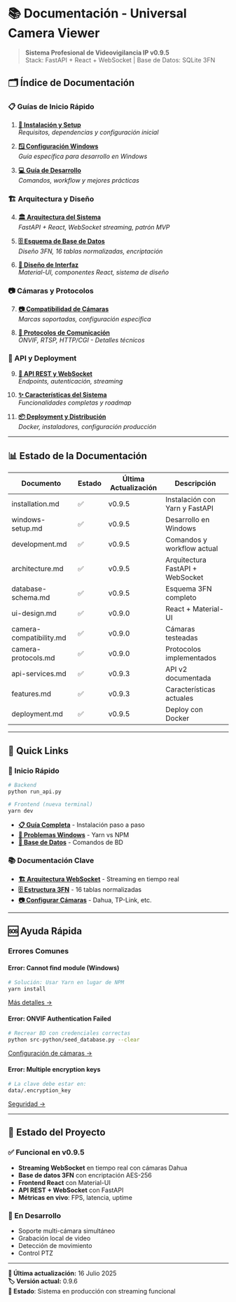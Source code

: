 # 📚 Documentación - Universal Camera Viewer

> **Sistema Profesional de Videovigilancia IP v0.9.5**  
> Stack: FastAPI + React + WebSocket | Base de Datos: SQLite 3FN

## 🗂️ Índice de Documentación

### 📋 Guías de Inicio Rápido

1. **[🚀 Instalación y Setup](installation.md)**  
   *Requisitos, dependencias y configuración inicial*

2. **[🪟 Configuración Windows](windows-setup.md)**  
   *Guía específica para desarrollo en Windows*

3. **[💻 Guía de Desarrollo](development.md)**  
   *Comandos, workflow y mejores prácticas*

### 🏗️ Arquitectura y Diseño

4. **[🏛️ Arquitectura del Sistema](architecture.md)**  
   *FastAPI + React, WebSocket streaming, patrón MVP*

5. **[🗄️ Esquema de Base de Datos](database-schema.md)**  
   *Diseño 3FN, 16 tablas normalizadas, encriptación*

6. **[🎨 Diseño de Interfaz](ui-design.md)**  
   *Material-UI, componentes React, sistema de diseño*

### 📷 Cámaras y Protocolos

7. **[📷 Compatibilidad de Cámaras](camera-compatibility.md)**  
   *Marcas soportadas, configuración específica*

8. **[🔌 Protocolos de Comunicación](camera-protocols.md)**  
   *ONVIF, RTSP, HTTP/CGI - Detalles técnicos*

### 🚀 API y Deployment

9. **[📡 API REST y WebSocket](api-services.md)**  
   *Endpoints, autenticación, streaming*

10. **[✨ Características del Sistema](features.md)**  
    *Funcionalidades completas y roadmap*

11. **[📦 Deployment y Distribución](deployment.md)**  
    *Docker, instaladores, configuración producción*

---

## 📊 Estado de la Documentación

| Documento | Estado | Última Actualización | Descripción |
|-----------|--------|---------------------|-------------|
| installation.md | ✅ | v0.9.5 | Instalación con Yarn y FastAPI |
| windows-setup.md | ✅ | v0.9.5 | Desarrollo en Windows |
| development.md | ✅ | v0.9.5 | Comandos y workflow actual |
| architecture.md | ✅ | v0.9.5 | Arquitectura FastAPI + WebSocket |
| database-schema.md | ✅ | v0.9.5 | Esquema 3FN completo |
| ui-design.md | ✅ | v0.9.0 | React + Material-UI |
| camera-compatibility.md | ✅ | v0.9.0 | Cámaras testeadas |
| camera-protocols.md | ✅ | v0.9.0 | Protocolos implementados |
| api-services.md | ✅ | v0.9.3 | API v2 documentada |
| features.md | ✅ | v0.9.3 | Características actuales |
| deployment.md | ✅ | v0.9.5 | Deploy con Docker |

---

## 🎯 Quick Links

### 🚀 Inicio Rápido

```bash
# Backend
python run_api.py

# Frontend (nueva terminal)
yarn dev
```

- **[📋 Guía Completa](installation.md)** - Instalación paso a paso
- **[🐛 Problemas Windows](windows-setup.md#problemas-comunes)** - Yarn vs NPM
- **[🔧 Base de Datos](database-schema.md#gestión-de-base-de-datos)** - Comandos de BD

### 📚 Documentación Clave

- **[🏗️ Arquitectura WebSocket](architecture.md#websocket-streaming)** - Streaming en tiempo real
- **[🗄️ Estructura 3FN](database-schema.md#tablas-principales)** - 16 tablas normalizadas
- **[📷 Configurar Cámaras](camera-compatibility.md#configuración-por-marca)** - Dahua, TP-Link, etc.

---

## 🆘 Ayuda Rápida

### Errores Comunes

#### **Error: Cannot find module (Windows)**

```bash
# Solución: Usar Yarn en lugar de NPM
yarn install
```

[Más detalles →](windows-setup.md#problemas-comunes)

#### **Error: ONVIF Authentication Failed**

```bash
# Recrear BD con credenciales correctas
python src-python/seed_database.py --clear
```

[Configuración de cámaras →](camera-compatibility.md#credenciales)

#### **Error: Multiple encryption keys**

```bash
# La clave debe estar en:
data/.encryption_key
```

[Seguridad →](database-schema.md#ubicación-y-seguridad)

---

## 🎯 Estado del Proyecto

### ✅ Funcional en v0.9.5

- **Streaming WebSocket** en tiempo real con cámaras Dahua
- **Base de datos 3FN** con encriptación AES-256
- **Frontend React** con Material-UI
- **API REST + WebSocket** con FastAPI
- **Métricas en vivo**: FPS, latencia, uptime

### 🔄 En Desarrollo

- Soporte multi-cámara simultáneo
- Grabación local de video
- Detección de movimiento
- Control PTZ

---

**📅 Última actualización:** 16 Julio 2025  
**🏷️ Versión actual:** 0.9.6  
**📍 Estado**: Sistema en producción con streaming funcional
